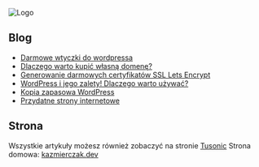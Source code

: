 ![Logo](https://tusonic.pl/wp-content/uploads/LogoTusonic.png)

## Blog
- [Darmowe wtyczki do wordpressa](https://github.com/Tusonic/Blog/blob/main/darmowe-wtyczki-do-wordpressa.md)
- [Dlaczego warto kupić własną domenę?](https://github.com/Tusonic/Blog/blob/main/dlaczego-warto-kupic-wlasna-domene.md)
- [Generowanie darmowych certyfikatów SSL Lets Encrypt](https://github.com/Tusonic/Blog/blob/main/generowanie-darmowych-certyfikatow-ssl-lets-encrypt.md)
- [WordPress i jego zalety! Dlaczego warto używać?](https://github.com/Tusonic/Blog/blob/main/wordpress-i-jego-zalety.md)
- [Kopia zapasowa WordPress](https://github.com/Tusonic/Blog/blob/main/kopia-zapasowa-wordpress.md)
- [Przydatne strony internetowe](https://github.com/Tusonic/Blog/blob/main/praktyczne-strony-internetowe.md)

## Strona 
Wszystkie artykuły możesz również zobaczyć na stronie [Tusonic](https://tusonic.pl)
Strona domowa: [kazmierczak.dev](https://kazmierczak.dev)
